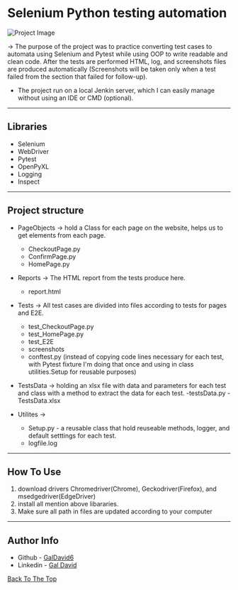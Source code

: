 # Selenium Python testing automation

![Project Image](https://media.licdn.com/dms/image/C5616AQG7a6ROuQs_PA/profile-displaybackgroundimage-shrink_350_1400/0/1654021659209?e=1687996800&v=beta&t=cGT05Mylrk_TTYFYqsm3zsinFEMs1ZTS1W03SNw_Yb0)

-> The purpose of the project was to practice converting test cases to automata using Selenium and Pytest
     while using OOP to write readable and clean code.
     After the tests are performed HTML, log, and screenshots files are produced automatically
     (Screenshots will be taken only when a test failed from the section that failed for follow-up).

* The project run on a local Jenkin server, which I can easily manage without using an IDE or CMD (optional).
---
## Libraries

- Selenium 
- WebDriver
- Pytest
- OpenPyXL
- Logging 
- Inspect

---
## Project structure

- PageObjects -> hold a Class for each page on the website, helps us to get elements from each page. 
	- CheckoutPage.py
	- ConfirmPage.py
	- HomePage.py

- Reports -> The HTML report from the tests produce here.
	- report.html

- Tests -> All test cases are divided into files according to tests for pages and E2E.
	- test_CheckoutPage.py
	- test_HomePage.py
	- test_E2E
	- screenshots 
	- conftest.py (instead of copying code lines necessary for each test,
	  with Pytest fixture I'm doing that once and using in class utilities.Setup for reusable purposes)
	
- TestsData -> holding an xlsx file with data and parameters for each test 
	     and class with a method to extract the data for each test.
	-testsData.py
	-TestsData.xlsx

- Utilites -> 
	- Setup.py - a reusable class that hold reuseable methods, logger, and default setttings for each test.
	- logfile.log

---
## How To Use

1. download drivers Chromedriver(Chrome), Geckodriver(Firefox), and msedgedriver(EdgeDriver)
2. install all mention above libararies.
3. Make sure all path in files are updated according to your computer 

---
## Author Info

- Github - [GalDavid6](https://github.com/GalDavid6)
- Linkedin - [Gal David](https://www.linkedin.com/in/gal-david-22871a182/)

[Back To The Top](#Selenium-Python-testing-automation)
